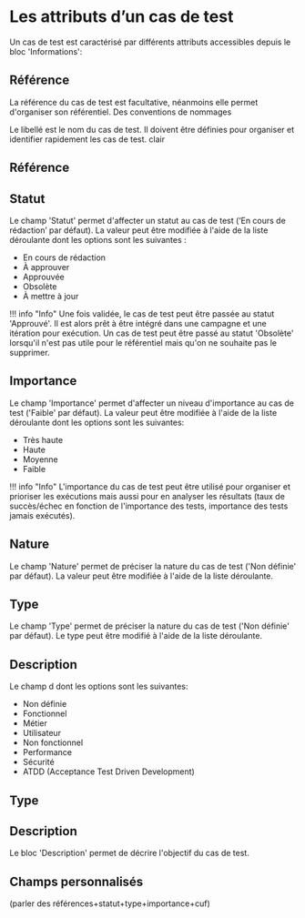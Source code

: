 
# Les attributs d’un cas de test

Un cas de test est caractérisé par différents attributs accessibles depuis le bloc 'Informations':

## Référence
La référence du cas de test est facultative, néanmoins elle permet d'organiser son référentiel. Des conventions de nommages

Le libellé est le nom du cas de test. Il doivent être définies pour organiser et identifier rapidement les cas de test. clair 

## Référence

## Statut
Le champ 'Statut' permet d'affecter un statut au cas de test (‘En cours de rédaction’ par défaut). La valeur peut être modifiée à l'aide de la liste déroulante dont les options sont les suivantes :

 - En cours de rédaction
 - À approuver
 - Approuvée
 - Obsolète
 - À mettre à jour

!!! info "Info"
	Une fois validée, le cas de test peut être passée au statut 'Approuvé'. Il est alors prêt à être intégré dans une campagne et une itération pour exécution. 
Un cas de test peut être passé au statut 'Obsolète' lorsqu'il n'est pas utile pour le référentiel mais qu'on ne souhaite pas le supprimer.

## Importance
Le champ 'Importance' permet d'affecter un niveau d'importance au cas de test ('Faible' par défaut). La valeur peut être modifiée à l'aide de la liste déroulante dont les options sont les suivantes:

- Très haute
- Haute
- Moyenne
- Faible 

!!! info "Info"
	L'importance du cas de test peut être utilisé pour organiser et prioriser les exécutions mais aussi pour en analyser les résultats (taux de succès/échec en fonction de l'importance des tests, importance des tests jamais exécutés).

## Nature
Le champ 'Nature' permet de préciser la nature du cas de test ('Non définie' par défaut). La valeur peut être modifiée à l'aide de la liste déroulante.
 
## Type
Le champ 'Type' permet de préciser la nature du cas de test ('Non définie' par défaut). Le type peut être modifié à l'aide de la liste déroulante. 

## Description

Le champ d dont les options sont les suivantes:

- Non définie
- Fonctionnel
- Métier
- Utilisateur
- Non fonctionnel
- Performance
- Sécurité
- ATDD (Acceptance Test Driven Development)
 
## Type


## Description
Le bloc 'Description' permet de décrire l'objectif du cas de test. 

## Champs personnalisés



(parler des références+statut+type+importance+cuf)
<!--stackedit_data:
eyJoaXN0b3J5IjpbLTUyNTk2OTQ1MiwtNzYxNzI0NzI5LC0xOD
cyMzkxODUwLDg4Njg4NDEyNiwzODM0NDA2MzUsMTczNzE1NDE4
OCwxMjU1NDAwNDc5LDIwMzA3Nzg4NzIsLTkwOTM0OTI4MSwzNz
IwMjU2NDAsLTUyMzg5MzA2OSwxMzcwNzkzMTIsLTgwNTY3MzQz
N119
-->